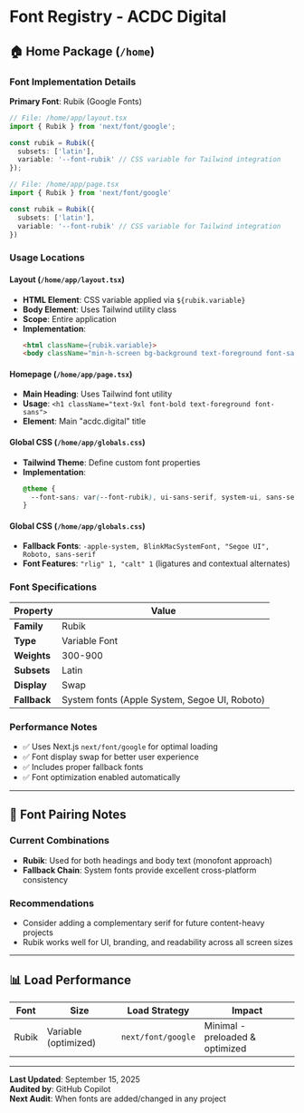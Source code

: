 # Font Registry - ACDC Digital

## 🏠 Home Package (`/home`)

### Font Implementation Details

**Primary Font**: Rubik (Google Fonts)

```typescript
// File: /home/app/layout.tsx
import { Rubik } from 'next/font/google';

const rubik = Rubik({ 
  subsets: ['latin'],
  variable: '--font-rubik' // CSS variable for Tailwind integration
});
```

```typescript
// File: /home/app/page.tsx  
import { Rubik } from 'next/font/google'

const rubik = Rubik({ 
  subsets: ['latin'],
  variable: '--font-rubik' // CSS variable for Tailwind integration
})
```

### Usage Locations

#### Layout (`/home/app/layout.tsx`)
- **HTML Element**: CSS variable applied via `${rubik.variable}`
- **Body Element**: Uses Tailwind utility class
- **Scope**: Entire application
- **Implementation**: 
  ```html
  <html className={rubik.variable}>
  <body className="min-h-screen bg-background text-foreground font-sans">
  ```

#### Homepage (`/home/app/page.tsx`)
- **Main Heading**: Uses Tailwind font utility
- **Usage**: `<h1 className="text-9xl font-bold text-foreground font-sans">`
- **Element**: Main "acdc.digital" title

#### Global CSS (`/home/app/globals.css`)
- **Tailwind Theme**: Define custom font properties
- **Implementation**:
  ```css
  @theme {
    --font-sans: var(--font-rubik), ui-sans-serif, system-ui, sans-serif;
  }
  ```

#### Global CSS (`/home/app/globals.css`)
- **Fallback Fonts**: `-apple-system, BlinkMacSystemFont, "Segoe UI", Roboto, sans-serif`
- **Font Features**: `"rlig" 1, "calt" 1` (ligatures and contextual alternates)

### Font Specifications

| Property | Value |
|----------|--------|
| **Family** | Rubik |
| **Type** | Variable Font |
| **Weights** | 300-900 |
| **Subsets** | Latin |
| **Display** | Swap |
| **Fallback** | System fonts (Apple System, Segoe UI, Roboto) |

### Performance Notes

- ✅ Uses Next.js `next/font/google` for optimal loading
- ✅ Font display swap for better user experience  
- ✅ Includes proper fallback fonts
- ✅ Font optimization enabled automatically

---

## 🎨 Font Pairing Notes

### Current Combinations
- **Rubik**: Used for both headings and body text (monofont approach)
- **Fallback Chain**: System fonts provide excellent cross-platform consistency

### Recommendations
- Consider adding a complementary serif for future content-heavy projects
- Rubik works well for UI, branding, and readability across all screen sizes

---

## 📊 Load Performance

| Font | Size | Load Strategy | Impact |
|------|------|---------------|---------|
| Rubik | Variable (optimized) | `next/font/google` | Minimal - preloaded & optimized |

---

**Last Updated**: September 15, 2025  
**Audited by**: GitHub Copilot  
**Next Audit**: When fonts are added/changed in any project